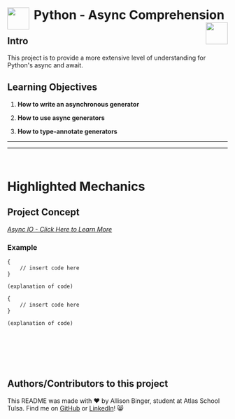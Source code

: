   <h1 align="center">
  <img src="insert-image-url-here" align="left" width="50">
    Python - Async Comprehension
  <img src="insert-image-url-here" align="right" width="50"></h1>


## Intro
This project is to provide a more extensive level of understanding for Python's async and await.


## Learning Objectives

1. **How to write an asynchronous generator**

2. **How to use async generators**

3. **How to type-annotate generators**
---
---
&nbsp;
&nbsp;

# Highlighted Mechanics

## Project Concept
[*Async IO - Click Here to Learn More*](https://intranet.atlasschool.com/rltoken/UFCR8qW3nHmEDZZaHqXL7Q)

### Example
```
{
	// insert code here
}

(explanation of code)
```
```
{
	// insert code here
}

(explanation of code)
```

&nbsp;
---
&nbsp;

## Authors/Contributors to this project
This README was made with :heart: by Allison Binger, student at Atlas School Tulsa. Find me on [GitHub](https://github.com/allisonabinger) or [LinkedIn](https://linkedin.com/in/allisonbinger)! :smile_cat:
